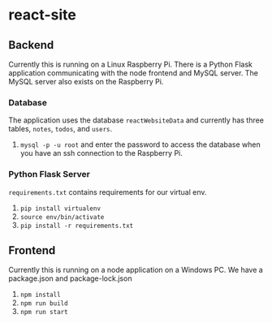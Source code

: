 # react-site

## Backend

Currently this is running on a Linux Raspberry Pi. There is a Python Flask application communicating with the node frontend and MySQL server. The MySQL server also exists on the Raspberry Pi. 

### Database

The application uses the database `reactWebsiteData` and currently has three tables, `notes`, `todos`, and `users`.

1. `mysql -p -u root` and enter the password to access the database when you have an ssh connection to the Raspberry Pi.

### Python Flask Server

`requirements.txt` contains requirements for our virtual env.

1. `pip install virtualenv`
2. `source env/bin/activate`
3. `pip install -r requirements.txt`

## Frontend

Currently this is running on a node application on a Windows PC. We have a package.json and package-lock.json

1. `npm install`
2. `npm run build`
3. `npm run start`
